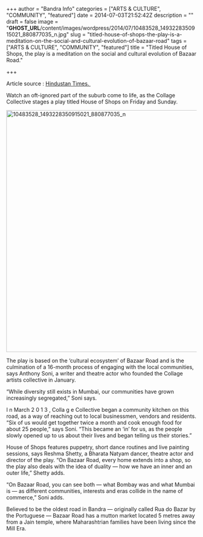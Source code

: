 +++
author = "Bandra Info"
categories = ["ARTS &amp; CULTURE", "COMMUNITY", "featured"]
date = 2014-07-03T21:52:42Z
description = ""
draft = false
image = "__GHOST_URL__/content/images/wordpress/2014/07/10483528_1493228350915021_880877035_n.jpg"
slug = "titled-house-of-shops-the-play-is-a-meditation-on-the-social-and-cultural-evolution-of-bazaar-road"
tags = ["ARTS &amp; CULTURE", "COMMUNITY", "featured"]
title = "Titled House of Shops, the play is a meditation on the social and cultural evolution of Bazaar Road."

+++


<p>Article source : <a href="httpss://www.google.co.in/url?sa=t&amp;rct=j&amp;q=&amp;esrc=s&amp;source=web&amp;cd=1&amp;cad=rja&amp;uact=8&amp;ved=0CBsQFjAA&amp;url=https%3A%2F%2Fpaper.hindustantimes.com%2Fepaper%2Fviewer.aspx%3Fissue%3D87332014062700000000001001%26page%3D12%26article%3Dd867e677-4f4f-437a-b3f5-b88be8f55d8b%26key%3DpTjTB87XTV34KRKeph3%2FaQ%3D%3D%26feed%3Drss&amp;ei=7c21U5XHM4-WuATTjYKICQ&amp;usg=AFQjCNH6iklV0pNWK7AeIV_RjG1SH7BqCw&amp;bvm=bv.70138588,d.c2E">Hindustan Times. </a></p>
<p>Watch an oft-ignored part of the suburb come to life, as the Collage Collective stages a play titled House of Shops on Friday and Sunday.</p>
<p><a href="Titled House of Shops, the play is a meditation on the social and cultural evolution of Bazaar Road, believed to be the oldest road in the city. "><img loading="lazy" class="aligncenter size-full wp-image-6550" src="https://i2.wp.com/bandra.info/wp-content/uploads/2014/07/10483528_1493228350915021_880877035_n.jpg?resize=640%2C640&#038;ssl=1" alt="10483528_1493228350915021_880877035_n" width="640" height="640" srcset="https://i2.wp.com/bandra.info/wp-content/uploads/2014/07/10483528_1493228350915021_880877035_n.jpg?w=640&amp;ssl=1 640w, https://i2.wp.com/bandra.info/wp-content/uploads/2014/07/10483528_1493228350915021_880877035_n.jpg?resize=150%2C150&amp;ssl=1 150w, https://i2.wp.com/bandra.info/wp-content/uploads/2014/07/10483528_1493228350915021_880877035_n.jpg?resize=500%2C500&amp;ssl=1 500w" sizes="(max-width: 640px) 100vw, 640px" data-recalc-dims="1" /></a></p>
<p>The play is based on the ‘cultural ecosystem’ of Bazaar Road and is the culmination of a 16-month process of engaging with the local communities, says Anthony Soni, a writer and theatre actor who founded the Collage artists collective in January.</p>
<p>“While diversity still exists in Mumbai, our communities have grown increasingly segregated,” Soni says.</p>
<p>I n March 2 0 1 3 , Colla g e Collective began a community kitchen on this road, as a way of reaching out to local businessmen, vendors and residents. “Six of us would get together twice a month and cook enough food for about 25 people,” says Soni. “This became an ‘in’ for us, as the people slowly opened up to us about their lives and began telling us their stories.”</p>
<p>House of Shops features puppetry, short dance routines and live painting sessions, says Reshma Shetty, a Bharata Natyam dancer, theatre actor and director of the play. “On Bazaar Road, every home extends into a shop, so the play also deals with the idea of duality — how we have an inner and an outer life,” Shetty adds.</p>
<p>“On Bazaar Road, you can see both — what Bombay was and what Mumbai is — as different communities, interests and eras collide in the name of commerce,” Soni adds.</p>
<p>Believed to be the oldest road in Bandra — originally called Rua do Bazar by the Portuguese — Bazaar Road has a mutton market located 5 metres away from a Jain temple, where Maharashtrian families have been living since the Mill Era.</p>



